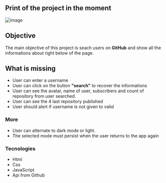 ## Print of the project in the moment
![image](https://user-images.githubusercontent.com/97680488/185803077-77e8b857-33ef-4521-bf29-a1210fe55855.png)

## Objective 
The main objective of this project is seach users on **GitHub** and show all the informations about right below of the page.

## What is missing 
* User can enter a username 
* User can click on the button **"search"** to recover the informations 
* User can see the avatar, name of user, subscribers and count of repository from user searched.
* User can see the 4 last repository published
* User should alert if username is not given to valid
### More
* User can alternate to dark mode or light.
* The selected mode must persist when the user returns to the app again

### Tecnologies 
* Html
* Css
* JavaScript
* Api from Github


